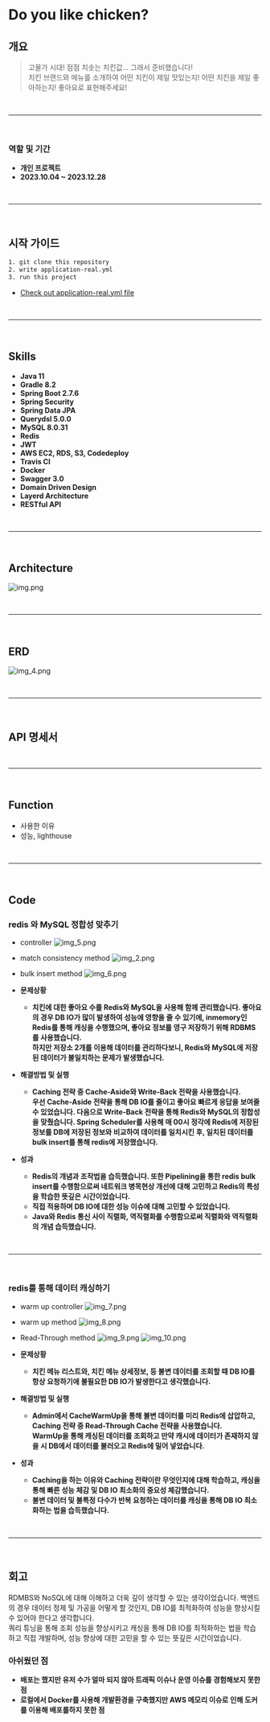 # Do you like chicken?

## 개요
> 고물가 시대! 점점 치솟는 치킨값... 그래서 준비했습니다! 
> <br>치킨 브랜드와 메뉴를 소개하여 어떤 치킨이 제일 맛있는지! 어떤 치킨을 제일 좋아하는지! 좋아요로 표현해주세요!

<br>
<hr>
<br>

### 역할 및 기간
- **개인 프로젝트**
- **2023.10.04 ~ 2023.12.28**

<br>
<hr>
<br>

## 시작 가이드

```html
1. git clone this repository
2. write application-real.yml
3. run this project
```
- [Check out application-real.yml file](https://github.com/OOOIOOOIO/Do-you-like-chicken/wiki/application%E2%80%90real.yml)

<br>
<hr>
<br>

## Skills
- **Java 11**
- **Gradle 8.2**
- **Spring Boot 2.7.6**
- **Spring Security**
- **Spring Data JPA**
- **Querydsl 5.0.0**
- **MySQL 8.0.31**
- **Redis**
- **JWT**
- **AWS EC2, RDS, S3, Codedeploy**
- **Travis CI**
- **Docker**
- **Swagger 3.0**
- **Domain Driven Design**
- **Layerd Architecture**
- **RESTful API**

<br>
<hr>
<br>

## Architecture

![img.png](img.png)

<br>
<hr>
<br>

## ERD
![img_4.png](img_4.png)

<br>
<hr>
<br>

## API 명세서

<br>
<hr>
<br>

## Function
- 사용한 이유
- 성능, lighthouse

<br>
<hr>
<br>

## Code

### redis 와 MySQL 정합성 맞추기

- controller
![img_5.png](img_5.png)

- match consistency method
![img_2.png](img_2.png)

- bulk insert method
![img_6.png](img_6.png)


- **문제상황**
  - **치킨에 대한 좋아요 수를 Redis와 MySQL을 사용해 함께 관리했습니다. 좋아요의 경우 DB IO가 많이 발생하여 성능에 영향을 줄 수 있기에, inmemory인 Redis를 통해 캐싱을 수행했으며, 좋아요 정보를 영구 저장하기 위해 RDBMS를 사용했습니다.<br>
하지만 저장소 2개를 이용해 데이터를 관리하다보니, Redis와 MySQL에 저장된 데이터가 불일치하는 문제가 발생했습니다.**
- **해결방법 및 실행**
    - **Caching 전략 중 Cache-Aside와 Write-Back 전략을 사용했습니다.<br>
우선 Cache-Aside 전략을 통해 DB IO를 줄이고 좋아요 빠르게 응답을 보여줄 수 있었습니다. 다음으로 Write-Back 전략을 통해 Redis와 MySQL의 정합성을 맞췄습니다. Spring Scheduler를 사용해 매 00시 정각에 Redis에 저장된 정보를 DB에 저장된 정보와 비교하여 데이터를 일치시킨 후, 일치된 데이터를 bulk insert를 통해 redis에 저장했습니다.**
- **성과**
    - **Redis의 개념과 조작법을 습득했습니다. 또한 Pipelining을 통한 redis bulk insert를 수행함으로써 네트워크 병목현상 개선에 대해 고민하고 Redis의 특성을 학습한 뜻깊은 시간이었습니다.**
    - **직접 적용하며 DB IO에 대한 성능 이슈에 대해 고민할 수 있었습니다.** 
    - **Java와 Redis 통신 사이 직렬화, 역직렬화를 수행함으로써 직렬화와 역직렬화의 개념 습득했습니다.**


<br>
<hr>
<br>

### redis를 통해 데이터 캐싱하기
- warm up controller
![img_7.png](img_7.png)
- warm up method
![img_8.png](img_8.png)
- Read-Through method 
![img_9.png](img_9.png)
![img_10.png](img_10.png)

- **문제상황**
  - **치킨 메뉴 리스트와, 치킨 메뉴 상세정보, 등 불변 데이터를 조회할 때 DB IO를 항상 요청하기에 불필요한 DB IO가 발생한다고 생각했습니다.**
- **해결방법 및 실행**
  - **Admin에서 CacheWarmUp을 통해 불변 데이터를 미리 Redis에 삽압하고, Caching 전략 중 Read-Through Cache 전략을 사용했습니다.<br>
WarmUp을 통해 캐싱된 데이터를 조회하고 만약 캐시에 데이터가 존재하지 않을 시 DB에서 데이터를 불러오고 Redis에 밀어 넣었습니다.**
- **성과**
  - **Caching을 하는 이유와 Caching 전략이란 무엇인지에 대해 학습하고, 캐싱을 통해 빠른 성능 체감 및 DB IO 최소화의 중요성 체감했습니다.**
  - **불변 데이터 및 불특정 다수가 반복 요청하는 데이터를 캐싱을 통해 DB IO 최소화하는 법을 습득했습니다.**


<br>
<hr>
<br>

## 회고
RDMBS와 NoSQL에 대해 이해하고 더욱 깊이 생각할 수 있는 생각이었습니다. 백엔드의 경우 데이터 정제 및 가공을 어떻게 할 것인지, DB IO를 최적화하여 성능을 향상시킬 수 있어야 한다고 생각합니다.<br>
쿼리 튜닝을 통해 조회 성능을 향상시키고 캐싱을 통해 DB IO를 최적화하는 법을 학습하고 직접 개발하며, 성능 향상에 대한 고민을 할 수 있는 뜻깊은 시간이었습니다.


### 아쉬웠던 점
- **배포는 했지만 유저 수가 얼마 되지 않아 트래픽 이슈나 운영 이슈를 경험해보지 못한 점**
- **로컬에서 Docker를 사용해 개발환경을 구축했지만 AWS 메모리 이슈로 인해 도커를 이용해 배포를하지 못한 점**



